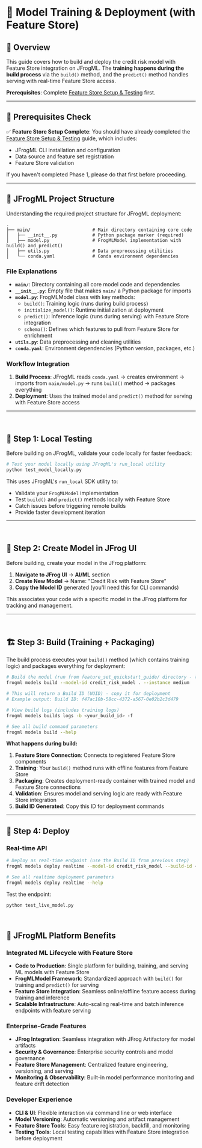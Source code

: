 # 🚀 Model Training & Deployment (with Feature Store)

## 🎯 Overview

This guide covers how to build and deploy the credit risk model with Feature Store integration on JFrogML. The **training happens during the build process** via the `build()` method, and the `predict()` method handles serving with real-time Feature Store access.

**Prerequisites**: Complete [Feature Store Setup & Testing](feature-store-setup.md) first.

---

## 🔐 Prerequisites Check

✅ **Feature Store Setup Complete**: You should have already completed the [Feature Store Setup & Testing](feature-store-setup.md) guide, which includes:
- JFrogML CLI installation and configuration
- Data source and feature set registration
- Feature Store validation

If you haven't completed Phase 1, please do that first before proceeding.

---

## 📁 JFrogML Project Structure

Understanding the required project structure for JFrogML deployment:

```
.
├── main/                       # Main directory containing core code
│   ├── __init__.py             # Python package marker (required)
│   ├── model.py                # FrogMLModel implementation with build() and predict()
│   ├── utils.py                # Data preprocessing utilities
│   └── conda.yaml              # Conda environment dependencies
```

### **File Explanations**

- **`main/`**: Directory containing all core model code and dependencies
- **`__init__.py`**: Empty file that makes `main/` a Python package for imports
- **`model.py`**: FrogMLModel class with key methods:
  - `build()`: Training logic (runs during build process)
  - `initialize_model()`: Runtime initialization at deployment
  - `predict()`: Inference logic (runs during serving) with Feature Store integration
  - `schema()`: Defines which features to pull from Feature Store for enrichment
- **`utils.py`**: Data preprocessing and cleaning utilities
- **`conda.yaml`**: Environment dependencies (Python version, packages, etc.)

### **Workflow Integration**
1. **Build Process**: JFrogML reads `conda.yaml` → creates environment → imports from `main/model.py` → runs `build()` method → packages everything
2. **Deployment**: Uses the trained model and `predict()` method for serving with Feature Store access

---
<br>

## 🧪 Step 1: Local Testing

Before building on JFrogML, validate your code locally for faster feedback:

```bash
# Test your model locally using JFrogML's run_local utility
python test_model_locally.py
```

This uses JFrogML's `run_local` SDK utility to:
- Validate your `FrogMLModel` implementation
- Test `build()` and `predict()` methods locally with Feature Store
- Catch issues before triggering remote builds
- Provide faster development iteration

---
<br>

## 🎯 Step 2: Create Model in JFrog UI

Before building, create your model in the JFrog platform:

1. **Navigate to JFrog UI** → **AI/ML** section
2. **Create New Model** → Name: "Credit Risk with Feature Store" 
3. **Copy the Model ID** generated (you'll need this for CLI commands)

This associates your code with a specific model in the JFrog platform for tracking and management.

---
<br>

## 🏗️ Step 3: Build (Training + Packaging)

The build process executes your `build()` method (which contains training logic) and packages everything for deployment:

```bash
# Build the model (run from feature_set_quickstart_guide/ directory - the . picks up code from current dir)
frogml models build --model-id credit_risk_model . --instance medium

# This will return a Build ID (UUID) - copy it for deployment
# Example output: Build ID: f47ac10b-58cc-4372-a567-0e02b2c3d479

# View build logs (includes training logs)
frogml models builds logs -b <your_build_id> -f 

# See all build command parameters
frogml models build --help
```

**What happens during build:**
1. **Feature Store Connection**: Connects to registered Feature Store components
2. **Training**: Your `build()` method runs with offline features from Feature Store
3. **Packaging**: Creates deployment-ready container with trained model and Feature Store connections
4. **Validation**: Ensures model and serving logic are ready with Feature Store integration
5. **Build ID Generated**: Copy this ID for deployment commands

---

## 🚀 Step 4: Deploy

### Real-time API
```bash
# Deploy as real-time endpoint (use the Build ID from previous step)
frogml models deploy realtime --model-id credit_risk_model --build-id <your-build-id>

# See all realtime deployment parameters
frogml models deploy realtime --help
```

Test the endpoint:
```bash
python test_live_model.py
```

<br>

## 🎯 JFrogML Platform Benefits

### **Integrated ML Lifecycle with Feature Store**
- **Code to Production**: Single platform for building, training, and serving ML models with Feature Store
- **FrogMLModel Framework**: Standardized approach with `build()` for training and `predict()` for serving
- **Feature Store Integration**: Seamless online/offline feature access during training and inference
- **Scalable Infrastructure**: Auto-scaling real-time and batch inference endpoints with feature serving

### **Enterprise-Grade Features**
- **JFrog Integration**: Seamless integration with JFrog Artifactory for model artifacts
- **Security & Governance**: Enterprise security controls and model governance
- **Feature Store Management**: Centralized feature engineering, versioning, and serving
- **Monitoring & Observability**: Built-in model performance monitoring and feature drift detection

### **Developer Experience**
- **CLI & UI**: Flexible interaction via command line or web interface  
- **Model Versioning**: Automatic versioning and artifact management
- **Feature Store Tools**: Easy feature registration, backfill, and monitoring
- **Testing Tools**: Local testing capabilities with Feature Store integration before deployment
